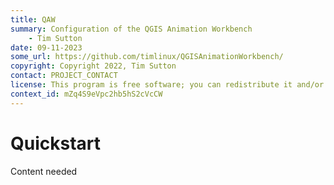 ```yaml
---
title: QAW
summary: Configuration of the QGIS Animation Workbench
    - Tim Sutton
date: 09-11-2023
some_url: https://github.com/timlinux/QGISAnimationWorkbench/
copyright: Copyright 2022, Tim Sutton
contact: PROJECT_CONTACT
license: This program is free software; you can redistribute it and/or modify it under the terms of the GNU General Public License as published by the Free Software Foundation; either version 2 of the License, or (at your option) any later version.
context_id: mZq4S9eVpc2hb5hS2cVcCW
---
```


# Quickstart

Content needed
